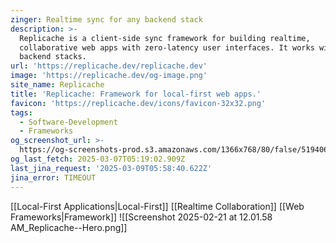 ```yaml
---
zinger: Realtime sync for any backend stack
description: >-
  Replicache is a client-side sync framework for building realtime,
  collaborative web apps with zero-latency user interfaces. It works with most
  backend stacks.
url: 'https://replicache.dev/replicache.dev'
image: 'https://replicache.dev/og-image.png'
site_name: Replicache
title: 'Replicache: Framework for local-first web apps.'
favicon: 'https://replicache.dev/icons/favicon-32x32.png'
tags:
  - Software-Development
  - Frameworks
og_screenshot_url: >-
  https://og-screenshots-prod.s3.amazonaws.com/1366x768/80/false/51940621e316c4c7e2a6e64fecd4e62fa95f4054c935eb1e0640db618d2695d8.jpeg
og_last_fetch: 2025-03-07T05:19:02.909Z
last_jina_request: '2025-03-09T05:58:40.622Z'
jina_error: TIMEOUT
---
```

[[Local-First Applications|Local-First]]
[[Realtime Collaboration]]
[[Web Frameworks|Framework]]
![[Screenshot 2025-02-21 at 12.01.58 AM_Replicache--Hero.png]]
